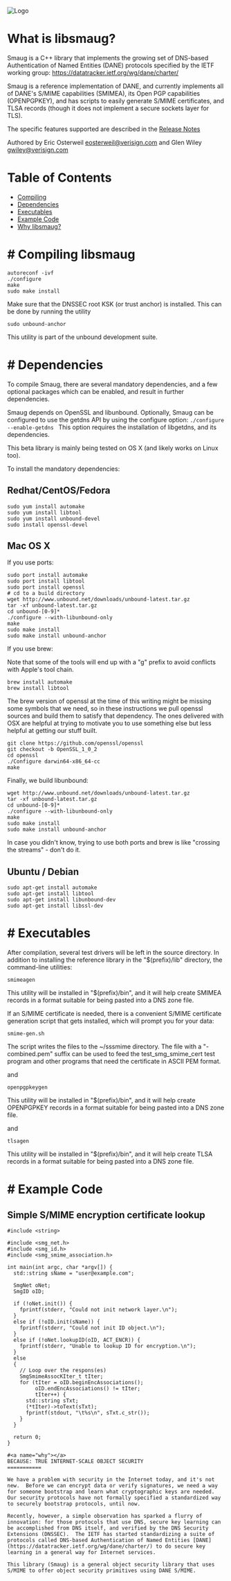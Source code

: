 ![Logo](pix/smaug.png "Logo")

What is libsmaug?
==========

Smaug is a C++ library that implements the growing set of
DNS-based Authentication of Named Entities (DANE) protocols specified
by the IETF working group: https://datatracker.ietf.org/wg/dane/charter/

Smaug is a reference implementation of DANE,
and currently implements all of DANE's S/MIME capabilities (SMIMEA), 
its Open PGP capabilities (OPENPGPKEY), and has scripts to easily generate
S/MIME certificates, and TLSA records (though it does not implement a secure
sockets layer for TLS).

The specific features supported are described in the [Release
Notes](./ReleaseNotes.md)

Authored by Eric Osterweil eosterweil@verisign.com and Glen Wiley gwiley@verisign.com

# Table of Contents

* [Compiling](#compiling)
* [Dependencies](#dependencies)
* [Executables](#executables)
* [Example Code](#examples)
* [Why libsmaug?](#why)


#<a name="compiling"></a>
Compiling libsmaug
===========

```
autoreconf -ivf
./configure
make
sudo make install
```

Make sure that the DNSSEC root KSK (or trust anchor) is installed.  This can be done by running the utility

```sudo unbound-anchor ```

This utility is part of the unbound development suite.


#<a name="dependencies"></a>
Dependencies
======

To compile Smaug, there are several mandatory dependencies, and a few
optional packages which can be enabled, and result in further
dependencies.

Smaug depends on OpenSSL and libunbound.  Optionally, Smaug can be
configured to use the getdns API by using the configure option:
``./configure --enable-getdns ``
This option requires the installation of libgetdns, and its
dependencies.

This beta library is mainly being tested on OS X (and likely works on Linux too).

To install the mandatory dependencies:

Redhat/CentOS/Fedora
----

```
sudo yum install automake
sudo yum install libtool
sudo yum install unbound-devel
sudo install openssl-devel
```

Mac OS X
---
If you use ports:
```
sudo port install automake
sudo port install libtool
sudo port install openssl
# cd to a build directory
wget http://www.unbound.net/downloads/unbound-latest.tar.gz
tar -xf unbound-latest.tar.gz
cd unbound-[0-9]*
./configure --with-libunbound-only 
make 
sudo make install
sudo make install unbound-anchor
```

If you use brew:

Note that some of the tools will end up with a "g"
prefix to avoid conflicts with Apple's tool chain.

```
brew install automake
brew install libtool
```

The brew version of openssl at the time of this writing might
be missing some symbols that we need, so in these instructions
we pull openssl sources and build them to satisfy that dependency.
The ones delivered with OSX are helpful at trying to motivate you 
to use something else but less helpful at getting our stuff built.

```
git clone https://github.com/openssl/openssl
git checkout -b OpenSSL_1_0_2
cd openssl
./Configure darwin64-x86_64-cc
make
```

Finally, we build libunbound:

```
wget http://www.unbound.net/downloads/unbound-latest.tar.gz
tar -xf unbound-latest.tar.gz
cd unbound-[0-9]*
./configure --with-libunbound-only
make
sudo make install
sudo make install unbound-anchor
```

In case you didn't know, trying to use both ports and brew is like
"crossing the streams" - don't do it.

Ubuntu / Debian
---

```
sudo apt-get install automake
sudo apt-get install libtool
sudo apt-get install libunbound-dev
sudo apt-get install libssl-dev
```


#<a name="exectuables"></a>
Executables
===========

After compilation, several test drivers will be left in the source directory.
In addition to installing the reference library in the
&quot;$(prefix)/lib&quot; directory, the command-line utilities:

 ```
smimeagen
```

This utility will be installed in &quot;$(prefix)/bin&quot;, and it will help create
SMIMEA records in a format suitable for being pasted into a DNS zone file.

If an S/MIME certificate is needed, there is a convenient S/MIME certificate
generation script that gets installed, which will prompt you for your data:

```
smime-gen.sh
```

The script writes the files to the ~/sssmime directory.  The file 
with a "-combined.pem" suffix can be used to feed the test_smg_smime_cert
test program and other programs that need the certificate in ASCII PEM format.

and

```
openpgpkeygen
```

This utility will be installed in &quot;$(prefix)/bin&quot;, and it will help create
OPENPGPKEY records in a format suitable for being pasted into a DNS zone file.

and

```
tlsagen
```

This utility will be installed in &quot;$(prefix)/bin&quot;, and it will help create
TLSA records in a format suitable for being pasted into a DNS zone file.


#<a name="examples"></a>
Example Code
===========

Simple S/MIME encryption certificate lookup
----

```
#include <string>

#include <smg_net.h>
#include <smg_id.h>
#include <smg_smime_association.h>

int main(int argc, char *argv[]) {
  std::string sName = "user@example.com";

  SmgNet oNet;
  SmgID oID;

  if (!oNet.init()) {
    fprintf(stderr, "Could not init network layer.\n");
  }
  else if (!oID.init(sName)) {
    fprintf(stderr, "Could not init ID object.\n");
  }
  else if (!oNet.lookupID(oID, ACT_ENCR)) {
    fprintf(stderr, "Unable to lookup ID for encryption.\n");
  }
  else
  {
    // Loop over the respons(es)
    SmgSmimeAssocKIter_t tIter;
    for (tIter = oID.beginEncAssociations();
         oID.endEncAssociations() != tIter;
         tIter++) {
      std::string sTxt;
      (*tIter)->toText(sTxt);
      fprintf(stdout, "\t%s\n", sTxt.c_str());
    }
  }

  return 0;
}

#<a name="why"></a>
BECAUSE: TRUE INTERNET-SCALE OBJECT SECURITY
===========

We have a problem with security in the Internet today, and it's not new.  Before we can encrypt data or verify signatures, we need a way for someone bootstrap and learn what cryptographic keys are needed.  Our security protocols have not formally specified a standardized way to securely bootstrap protocols, until now.

Recently, however, a simple observation has sparked a flurry of innovation: for those protocols that use DNS, secure key learning can be accomplished from DNS itself, and verified by the DNS Security Extensions (DNSSEC).  The IETF has started standardizing a suite of protocols called DNS-based Authentication of Named Entities [DANE](https://datatracker.ietf.org/wg/dane/charter/) to do secure key learning in a general way for Internet services.  

This library (Smaug) is a general object security library that uses S/MIME to offer object security primitives using DANE S/MIME.

